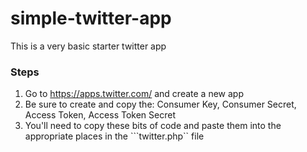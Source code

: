 # simple-twitter-app

This is a very basic starter twitter app

### Steps
1. Go to https://apps.twitter.com/ and create a new app
2. Be sure to create and copy the: Consumer Key, Consumer Secret, Access Token, Access Token Secret
3. You'll need to copy these bits of code and paste them into the appropriate places in the ```twitter.php`` file
